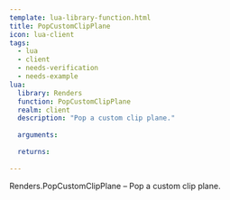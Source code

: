 ```yaml
---
template: lua-library-function.html
title: PopCustomClipPlane
icon: lua-client
tags:
  - lua
  - client
  - needs-verification
  - needs-example
lua:
  library: Renders
  function: PopCustomClipPlane
  realm: client
  description: "Pop a custom clip plane."
  
  arguments:
  
  returns:
    
---
```


<div class="lua__search__keywords">
Renders.PopCustomClipPlane &#x2013; Pop a custom clip plane.
</div>
